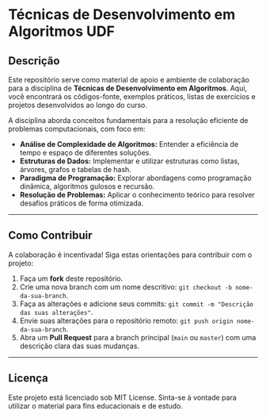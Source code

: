 # Técnicas de Desenvolvimento em Algoritmos UDF

## Descrição

Este repositório serve como material de apoio e ambiente de colaboração para a disciplina de **Técnicas de Desenvolvimento em Algoritmos**. Aqui, você encontrará os códigos-fonte, exemplos práticos, listas de exercícios e projetos desenvolvidos ao longo do curso.

A disciplina aborda conceitos fundamentais para a resolução eficiente de problemas computacionais, com foco em:
* **Análise de Complexidade de Algoritmos:** Entender a eficiência de tempo e espaço de diferentes soluções.
* **Estruturas de Dados:** Implementar e utilizar estruturas como listas, árvores, grafos e tabelas de hash.
* **Paradigma de Programação:** Explorar abordagens como programação dinâmica, algoritmos gulosos e recursão.
* **Resolução de Problemas:** Aplicar o conhecimento teórico para resolver desafios práticos de forma otimizada.

---
## Como Contribuir

A colaboração é incentivada! Siga estas orientações para contribuir com o projeto:

1. Faça um **fork** deste repositório.
2. Crie uma nova branch com um nome descritivo: `git checkout -b nome-da-sua-branch`.
3. Faça as alterações e adicione seus commits: `git commit -m "Descrição das suas alterações"`.
4. Envie suas alterações para o repositório remoto: `git push origin nome-da-sua-branch`.
5. Abra um **Pull Request** para a branch principal (`main` ou `master`) com uma descrição clara das suas mudanças.

---
## Licença

Este projeto está licenciado sob MIT License. Sinta-se à vontade para utilizar o material para fins educacionais e de estudo.
